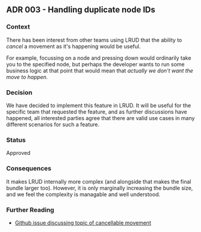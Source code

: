 ## ADR 003 - Handling duplicate node IDs

### Context

There has been interest from other teams using LRUD that the ability to _cancel_ a movement as it's happening would be useful.

For example, focussing on a node and pressing down would ordinarily take you to the specified node, but perhaps the developer wants to run some business logic at that point that would mean that _actually we don't want the move to happen._

### Decision

We have decided to implement this feature in LRUD. It will be useful for the specific team that requested the feature, and as further discussions have happened, all interested parties agree that there are valid use cases in many different scenarios for such a feature.

### Status

Approved

### Consequences

It makes LRUD internally more complex (and alongside that makes the final bundle larger too). However, it is only marginally increasing the bundle size, and we feel the complexity is managable and well understood.

### Further Reading

- [Github issue discussing topic of cancellable movement](https://github.com/bbc/lrud/issues/25)
